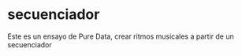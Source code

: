 # secuenciador
Este es un ensayo de Pure Data,  crear  ritmos musicales a partir de un secuenciador 
